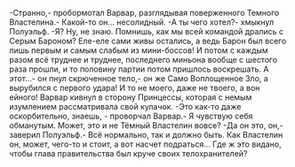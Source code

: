   -Странно,- пробормотал Варвар, разглядывая поверженного Темного Властелина.- Какой-то он... несолидный.
-А ты чего хотел?- хмыкнул Полуэльф.
-Я? Ну, не знаю. Помнишь, как мы всей командой дрались с Серым Бароном? Еле-еле сами живы остались, а ведь Барон был всего лишь первым и самым слабым из мини-боссов! И потом с каждым разом всё труднее и труднее, последнего миньона вообще с шестого раза прошли, и то половину партии потом пришлось воскрешать. А этот...- он пнул скрюченное тело,- он же Само Воплощенное Зло, а вырубился с первого удара! И то не моего, даже не твоего, а вон ейного!
Варвар кивнул в сторону Принцессы, которая с немым изумлением рассматривала свой кулачок.
-Это как-то даже оскорбительно, знаешь, - проворчал Варвар.- Я чувствую себя обманутым. Может, это и не Тёмный Властелин вовсе?
-Да он это, он,- заверил Полуэльф.- Всё нормально, так и должно быть. Как Властелин он, может, чего-то и стоит, а вот насчет подраться... Где ж это видано, чтобы глава правительства был круче своих телохранителей?      